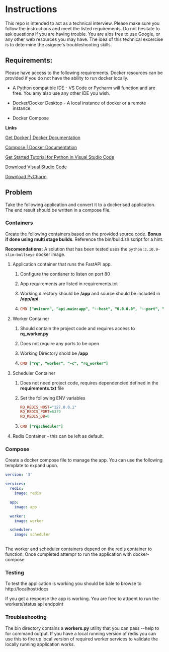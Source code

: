 # Instructions

This repo is intended to act as a technical interview. Please make sure you follow the instructions and meet the listed requirements. Do not hesitate to ask questions if you are having trouble. You are alos free to use Google, or any other web resources you may have. The idea of this technical excercise is to determine the asignee's troubleshooting skills. 



## Requirements:

Please have access to the following requirements. Docker resources can be provided if you do not have the ability to run docker locally.



* A Python compatible IDE - VS Code or Pycharm will function and are free. You amy also use any other IDE you wish.

* Docker/Docker Desktop - A local instance of docker or a remote instance

* Docker Compose
  
  

**Links**

[Get Docker | Docker Documentation](https://docs.docker.com/get-docker/)

[Compose | Docker Documentation](https://docs.docker.com/compose/)

[Get Started Tutorial for Python in Visual Studio Code](https://code.visualstudio.com/docs/python/python-tutorial)

[Download Visual Studio Code ](https://code.visualstudio.com/Download)

[Download PyCharm](https://www.jetbrains.com/pycharm/download/)



## Problem

Take the following application and convert it to a dockerised application. The end result should be written in a compose file.



### Containers

Create the following containers based on the provided source code. **Bonus if done using multi stage builds**. Reference the bin/build.sh script for a hint.



**Recomendations:** A solution that has been tested uses the `python:3.10.9-slim-bullseye` docker image. 



1. Application container that runs the FastAPI app.
   
   1. Configure the contianer to listen on port 80
   
   2.  App requirements are listed in requirements.txt
   
   3. Working directory should be **/app** and source should be included in **/app/api**
   
   4. ``` ini
      CMD ["uvicorn", "api.main:app", "--host", "0.0.0.0", "--port", "80"]
      ```

2. Worker Container
   
   1. Should contain the project code and requires access to **rq_worker.py**
   
   2. Does not require any ports to be open
   
   3. Working Directory shold be **/app**
   
   4. ```ini
      CMD ["rq", "worker", "-c", "rq_worker"]
      ```

3. Scheduler Container
   
   1. Does not need project code, requires dependencied defined in the **requirements.txt** file
   
   2. Set the following ENV variables
      
      ```ini
      RQ_REDIS_HOST="127.0.0.1"
      RQ_REDIS_PORT=6379
      RQ_REDIS_DB=0
      ```
   
   3. ```ini
      CMD ["rqscheduler"]
      ```

4. Redis Container - this can be left as default.

### Compose

Create a docker compose file to manage the app. You can use the following template to expand upon.



```yaml
version: '3'

services:
  redis:
    image: redis

  app:
    image: app

  worker:
    image: worker

  scheduler:
    image: scheduler
    
```

The worker and scheduler containers depend on the redis container to function. Once completed attempr to run the application with docker-compose



### Testing

To test the application is working you should be bale to browse to http://localhost/docs

If you get a response the app is working. You are free to attpent to run the workers/status api endpoint



### Troubleshooting

The bin directory contains a **workers.py** utility  that you can pass --help to for command output. If you have a local running version of redis you can use this to fire up local version of required worker services to validate the locally running application works.




